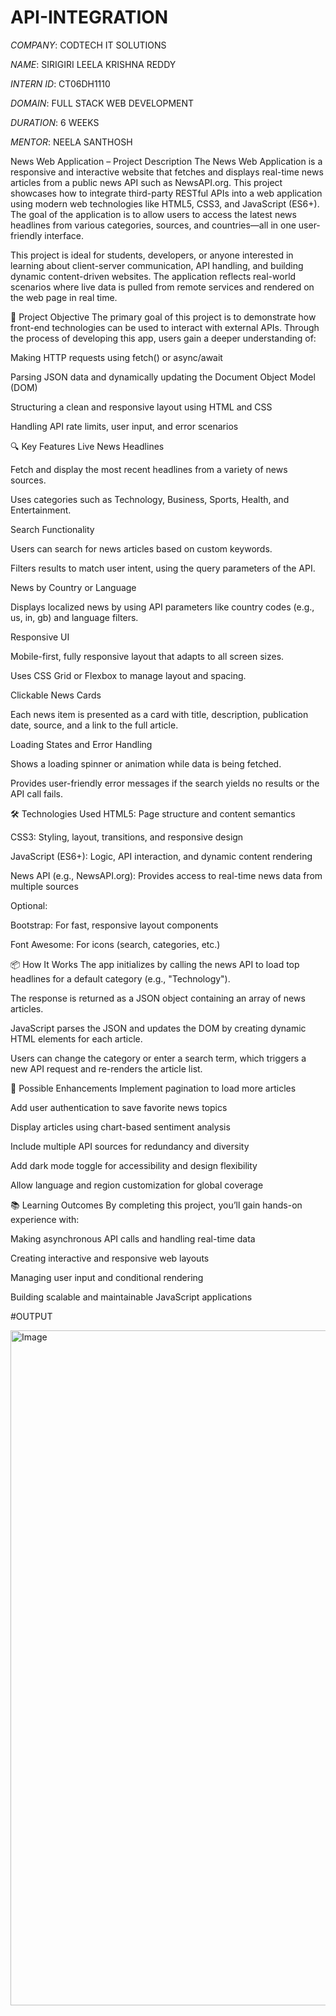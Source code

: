 # API-INTEGRATION

*COMPANY*:  CODTECH IT SOLUTIONS

*NAME*:  SIRIGIRI LEELA KRISHNA REDDY

*INTERN ID*:  CT06DH1110

*DOMAIN*:  FULL STACK WEB DEVELOPMENT

*DURATION*:  6 WEEKS

*MENTOR*:  NEELA SANTHOSH


News Web Application – Project Description
The News Web Application is a responsive and interactive website that fetches and displays real-time news articles from a public news API such as NewsAPI.org. This project showcases how to integrate third-party RESTful APIs into a web application using modern web technologies like HTML5, CSS3, and JavaScript (ES6+). The goal of the application is to allow users to access the latest news headlines from various categories, sources, and countries—all in one user-friendly interface.

This project is ideal for students, developers, or anyone interested in learning about client-server communication, API handling, and building dynamic content-driven websites. The application reflects real-world scenarios where live data is pulled from remote services and rendered on the web page in real time.

🎯 Project Objective
The primary goal of this project is to demonstrate how front-end technologies can be used to interact with external APIs. Through the process of developing this app, users gain a deeper understanding of:

Making HTTP requests using fetch() or async/await

Parsing JSON data and dynamically updating the Document Object Model (DOM)

Structuring a clean and responsive layout using HTML and CSS

Handling API rate limits, user input, and error scenarios

🔍 Key Features
Live News Headlines

Fetch and display the most recent headlines from a variety of news sources.

Uses categories such as Technology, Business, Sports, Health, and Entertainment.

Search Functionality

Users can search for news articles based on custom keywords.

Filters results to match user intent, using the query parameters of the API.

News by Country or Language

Displays localized news by using API parameters like country codes (e.g., us, in, gb) and language filters.

Responsive UI

Mobile-first, fully responsive layout that adapts to all screen sizes.

Uses CSS Grid or Flexbox to manage layout and spacing.

Clickable News Cards

Each news item is presented as a card with title, description, publication date, source, and a link to the full article.

Loading States and Error Handling

Shows a loading spinner or animation while data is being fetched.

Provides user-friendly error messages if the search yields no results or the API call fails.

🛠️ Technologies Used
HTML5: Page structure and content semantics

CSS3: Styling, layout, transitions, and responsive design

JavaScript (ES6+): Logic, API interaction, and dynamic content rendering

News API (e.g., NewsAPI.org): Provides access to real-time news data from multiple sources

Optional:

Bootstrap: For fast, responsive layout components

Font Awesome: For icons (search, categories, etc.)

📦 How It Works
The app initializes by calling the news API to load top headlines for a default category (e.g., "Technology").

The response is returned as a JSON object containing an array of news articles.

JavaScript parses the JSON and updates the DOM by creating dynamic HTML elements for each article.

Users can change the category or enter a search term, which triggers a new API request and re-renders the article list.

🚀 Possible Enhancements
Implement pagination to load more articles

Add user authentication to save favorite news topics

Display articles using chart-based sentiment analysis

Include multiple API sources for redundancy and diversity

Add dark mode toggle for accessibility and design flexibility

Allow language and region customization for global coverage

📚 Learning Outcomes
By completing this project, you’ll gain hands-on experience with:

Making asynchronous API calls and handling real-time data

Creating interactive and responsive web layouts

Managing user input and conditional rendering

Building scalable and maintainable JavaScript applications

#OUTPUT

<img width="1920" height="1080" alt="Image" src="https://github.com/user-attachments/assets/21cd0617-bcde-42e7-86ae-19de377153e6" />

